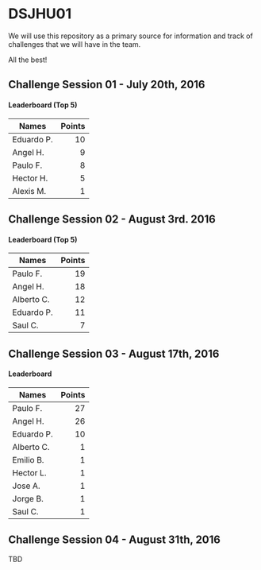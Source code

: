 # DSJHU01

We will use this repository as a primary source for information and track of challenges that we will have in the team.

All the best!

## Challenge Session 01 - July 20th, 2016

#### Leaderboard (Top 5)
| Names         | Points | 
| ------------- | ------:|
| Eduardo P.    |     10 |
| Angel H.      |      9 |
| Paulo F.      |      8 |
| Hector H.     |      5 |
| Alexis M.     |      1 |

## Challenge Session 02 - August 3rd. 2016

#### Leaderboard (Top 5)
| Names         | Points | 
| ------------- | ------:|
| Paulo F.      |     19 |
| Angel H.      |     18 |
| Alberto C.    |     12 |
| Eduardo P.    |     11 |
| Saul C.       |      7 |

## Challenge Session 03 - August 17th, 2016

#### Leaderboard
| Names         | Points | 
| ------------- | ------:|
| Paulo F.      |     27 |
| Angel H.      |     26 |
| Eduardo P.    |     10 |
| Alberto C.    |      1 |
| Emilio B.     |      1 |
| Hector L.     |      1 |
| Jose A.       |      1 |
| Jorge B.      |      1 |
| Saul C.       |      1 |

## Challenge Session 04 - August 31th, 2016

TBD